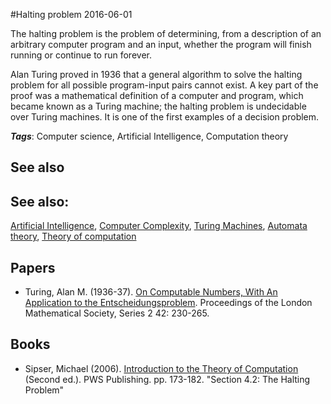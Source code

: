 
#Halting problem
2016-06-01

The halting problem is the problem of determining, from a description of an arbitrary computer program and an input, whether the program will finish running or continue to run forever.

Alan Turing proved in 1936 that a general algorithm to solve the halting problem for all possible program-input pairs cannot exist. A key part of the proof was a mathematical definition of a computer and program, which became known as a Turing machine; the halting problem is undecidable over Turing machines. It is one of the first examples of a decision problem.

***Tags***: Computer science, Artificial Intelligence, Computation theory

## See also
## See also:
[Artificial Intelligence](/artificial_intelligence), [Computer Complexity](/computer_complexity), [Turing Machines](/turing_machines), [Automata theory](/automata_theory), [Theory of computation](/theory_of_computation)
## Papers
* Turing, Alan M. (1936-37). [On Computable Numbers, With An Application to the Entscheidungsproblem](http://plms.oxfordjournals.org/content/s2-42/1/230). Proceedings of the London Mathematical Society, Series 2 42: 230-265.

## Books
* Sipser, Michael (2006). [Introduction to the Theory of Computation](https://www.goodreads.com/book/show/400716.Introduction_to_the_Theory_of_Computation) (Second ed.). PWS Publishing. pp. 173-182. "Section 4.2: The Halting Problem"



